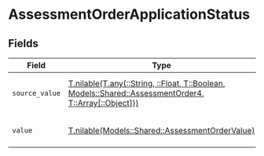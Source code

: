 # AssessmentOrderApplicationStatus


## Fields

| Field                                                                                                                                                      | Type                                                                                                                                                       | Required                                                                                                                                                   | Description                                                                                                                                                | Example                                                                                                                                                    |
| ---------------------------------------------------------------------------------------------------------------------------------------------------------- | ---------------------------------------------------------------------------------------------------------------------------------------------------------- | ---------------------------------------------------------------------------------------------------------------------------------------------------------- | ---------------------------------------------------------------------------------------------------------------------------------------------------------- | ---------------------------------------------------------------------------------------------------------------------------------------------------------- |
| `source_value`                                                                                                                                             | [T.nilable(T.any(::String, ::Float, T::Boolean, Models::Shared::AssessmentOrder4, T::Array[::Object]))](../../models/shared/assessmentordersourcevalue.md) | :heavy_minus_sign:                                                                                                                                         | The source value of the application status.                                                                                                                | Hired                                                                                                                                                      |
| `value`                                                                                                                                                    | [T.nilable(Models::Shared::AssessmentOrderValue)](../../models/shared/assessmentordervalue.md)                                                             | :heavy_minus_sign:                                                                                                                                         | The status of the application.                                                                                                                             | hired                                                                                                                                                      |